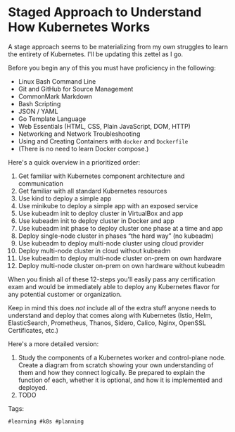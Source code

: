 # Staged Approach to Understand How Kubernetes Works

A stage approach seems to be materializing from my own struggles to
learn the entirety of Kubernetes. I'll be updating this zettel as I go.

Before you begin any of this you must have proficiency in the following:

* Linux Bash Command Line
* Git and GitHub for Source Management
* CommonMark Markdown
* Bash Scripting
* JSON / YAML
* Go Template Language
* Web Essentials (HTML, CSS, Plain JavaScript, DOM, HTTP)
* Networking and Network Troubleshooting
* Using and Creating Containers with `docker` and `Dockerfile`
* (There is no need to learn Docker compose.)

Here's a quick overview in a prioritized order:

1.  Get familiar with Kubernetes component architecture and communication
2.  Get familiar with all standard Kubernetes resources
3.  Use kind to deploy a simple app
4.  Use minikube to deploy a simple app with an exposed service
5.  Use kubeadm init to deploy cluster in VirtualBox and app
6.  Use kubeadm init to deploy cluster in Docker and app
7.  Use kubeadm init phase to deploy cluster one phase at a time and app
8.  Deploy single-node cluster in phases “the hard way” (no kubeadm)
9.  Use kubeadm to deploy multi-node cluster using cloud provider
10. Deploy multi-node cluster in cloud without kubeadm
11. Use kubeadm to deploy multi-node cluster on-prem on own hardware
12. Deploy multi-node cluster on-prem on own hardware without kubeadm

When you finish all of these 12-steps you'll easily pass any
certification exam and would be immediately able to deploy any
Kubernetes flavor for any potential customer or organization.

Keep in mind this does *not* include all of the extra stuff anyone needs
to understand and deploy that comes along with Kubernetes (Istio, Helm,
ElasticSearch, Prometheus, Thanos, Sidero, Calico, Nginx, OpenSSL
Certificates, etc.)

Here's a more detailed version:

1. Study the components of a Kubernetes worker and control-plane node.
   Create a diagram from scratch showing your own understanding of them
   and how they connect logically. Be prepared to explain the function
   of each, whether it is optional, and how it is implemented and
   deployed.
1. TODO 

Tags:

    #learning #k8s #planning
